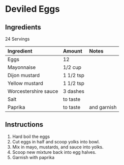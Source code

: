 Deviled Eggs
============

Ingredients
-----------

24 Servings

| Ingredient           | Amount    | Notes       |
|:---------------------|:----------|:------------|
| Eggs                 | 12        |             |
| Mayonnaise           | 1/2 cup   |             |
| Dijon mustard        | 1 1/2 tsp |             |
| Yellow mustard       | 1 1/2 tsp |             |
| Worcestershire sauce | 3 dashes  |             |
| Salt                 | to taste  |             |
| Paprika              | to taste  | and garnish |

Instructions
------------

1. Hard boil the eggs
2. Cut eggs in half and scoop yolks into bowl.
3. Mix in mayo, mustards, and sauce into yolks.
4. Scoop new mixture back into egg halves.
5. Garnish with paprika
